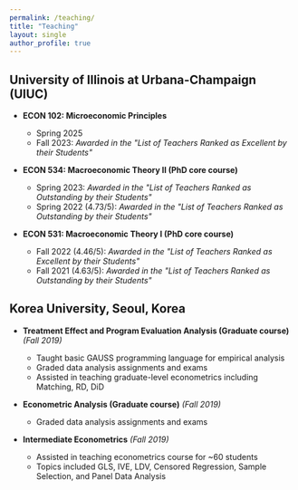 ```yaml
---
permalink: /teaching/
title: "Teaching"
layout: single
author_profile: true
---
```




## University of Illinois at Urbana-Champaign (UIUC)

- **ECON 102: Microeconomic Principles**
    - Spring 2025
    - Fall 2023: *Awarded in the "List of Teachers Ranked as Excellent by their Students"*

- **ECON 534: Macroeconomic Theory II (PhD core course)**
    - Spring 2023: *Awarded in the "List of Teachers Ranked as Outstanding by their Students"*
    - Spring 2022 (4.73/5): *Awarded in the "List of Teachers Ranked as Outstanding by their Students"*

- **ECON 531: Macroeconomic Theory I (PhD core course)**
    - Fall 2022 (4.46/5): *Awarded in the "List of Teachers Ranked as Excellent by their Students"*
    - Fall 2021 (4.63/5): *Awarded in the "List of Teachers Ranked as Outstanding by their Students"*

## Korea University, Seoul, Korea

- **Treatment Effect and Program Evaluation Analysis (Graduate course)** *(Fall 2019)*
    - Taught basic GAUSS programming language for empirical analysis
    - Graded data analysis assignments and exams
    - Assisted in teaching graduate-level econometrics including Matching, RD, DiD

- **Econometric Analysis (Graduate course)** *(Fall 2019)*
    - Graded data analysis assignments and exams

- **Intermediate Econometrics** *(Fall 2019)*
    - Assisted in teaching econometrics course for ~60 students
    - Topics included GLS, IVE, LDV, Censored Regression, Sample Selection, and Panel Data Analysis


<style>
.page__content {
  max-width: 800px;
  margin: auto;
  font-size: 17px;
  line-height: 1.6;
}

.page__content h2 {
  font-weight: bold;
  color: #003366;
  border-bottom: 1px solid #eee;
  margin-bottom: 20px;
}

.page__content ul {
  list-style-type: none;
  padding-left: 0;
}

.page__content li {
  padding-bottom: 10px;
}

.page__content a {
  color: #007bff;
  text-decoration: none;
}

.page__content a:hover {
  text-decoration: underline;
}

</style>
